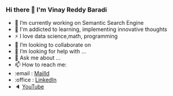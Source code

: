 ### Hi there 👋 I'm Vinay Reddy Baradi

<!--
**vinayreddy115/vinayreddy115** is a ✨ _special_ ✨ repository because its `README.md` (this file) appears on your GitHub profile.

Here are some ideas to get you started:
-->
- 🔭 I’m currently working on Semantic Search Engine
- 🌱 I'm addicted to learning, implementing innovative thoughts
- :zap: I love data science,math, programming
- 👯 I’m looking to collaborate on 
- 🤔 I’m looking for help with ...
- 💬 Ask me about ...
- 📫 How to reach me: 
- :email  : [MailId](baradi@usf.edu)
- :office : [LinkedIn](www.linkedin.com/in/vinay-kumar-reddy-baradi)
- :speaker: [YouTube](https://www.youtube.com/channel/UCW9LQsJM6mKtsiOSW3z4yGQ)


